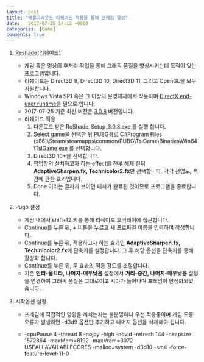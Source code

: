 ```yaml
---
layout: post
title: "배틀그라운드 리쉐이드 적용을 통해 프레임 향상"
date:	2017-07-25 14:12 +0900
categories: [Game]
comments: true
---
```


1. [Reshade(리쉐이드)](https://reshade.me/)

   * 게임 혹은 영상의 후처리 작업을 통해 그래픽 품질을 향상시키는데 목적이 있는 프로그램입니다.
   * 리쉐이드는 Direct3D 9, Direct3D 10, Direct3D 11, 그리고 OpenGL을 모두 지원합니다.
   * Windows Vista SP1 혹은 그 이상의 운영체제에서 작동하며 [DirectX end-user runtime](https://www.microsoft.com/en-us/download/details.aspx?id=8109)을 필요로 합니다.
   * 2017-07-25 기준 최신 버전은 [3.0.8](https://reshade.me/downloads/ReShade_Setup_3.0.8.exe) 버전입니다.
   * 리쉐이드 적용
     1. 다운로드 받은 ReShade_Setup_3.0.8.exe 를 실행 합니다.
     2. Select game을 선택한 뒤 PUBG경로 C:\Program Files (x86)\Steam\steamapps\common\PUBG\TslGame\Binaries\Win64\TslGame.exe 를 선택합니다.
     3. Direct3D 10+을 선택합니다.
     4. 팝업창의 설치하고자 하는 effect를 전부 해제 한뒤 **AdaptiveSharpen.fx, Technicolor2.fx**만 선택합니다. 각각 선명도, 색감에 관한 효과입니다.
     5. Done 이라는 글자가 보이면 패치가 완료된 것이므로 프로그램을 종료합니다.

2. Pugb 설정

   * 게임 내에서 shift+f2 키를 통해 리쉐이드 오버레이에 접근합니다.
   * Continue를 누른 뒤, + 버튼을 누르고 새 프로파일 이름을 입력하여 작성합니다.
   * Continue를 누른 뒤, 적용하고자 하는 효과인 **AdaptiveSharpen.fx, Techinicolor2.fx**에 단축키를 설정합니다. 그 후 해당 옵션을 단축키를 통해 활성화 합니다.
   * Continue를 누른 뒤, 두 효과의 적용 강도를 조절합니다.
   * 기존 **안티-울트라, 나머지-매우낮음** 설정에서 **거리-중간, 나머지-매우낮음** 설정을 변경하여 그래픽 품질은 그대로이고 시야가 늘어나며 프레임이 안정화되었습니다.

3. 시작옵션 설정

   * 프레임에 직접적인 영향을 끼치는지는 불분명하나 우선 적용중이며 게임 도중 오류가 발생하면 -d3d9 옵션만 추가하고 나머지 옵션을 삭제해야 됩니다.


   * -cpuPause 4 -thread 8 -nojoy -high -novid -refresh 144 -heapsize 1572864 -maxMem=8192 -maxVram=3072 -USEALLAVAILABLECORES -malloc=system -d3d10 -sm4 -force-feature-level-11-0